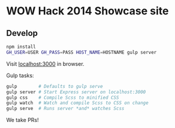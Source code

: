 # WOW Hack 2014 Showcase site

## Develop

```bash
npm install
GH_USER=USER GH_PASS=PASS HOST_NAME=HOSTNAME gulp server
```

Visit [localhost:3000](http://localhost:3000) in browser.

Gulp tasks:
```bash
gulp        # Defaults to gulp serve
gulp server # Start Express server on localhost:3000
gulp css    # Compile Scss to minified CSS
gulp watch  # Watch and compile Scss to CSS on change
gulp serve  # Runs server *and* watches Scss
```

We take PRs!
